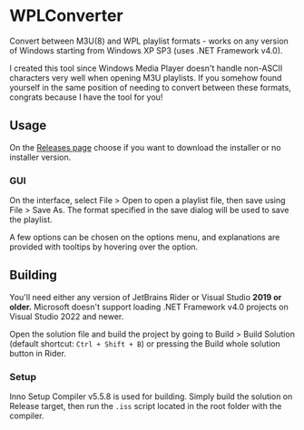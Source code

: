 # WPLConverter

Convert between M3U(8) and WPL playlist formats - works on any version of Windows starting from Windows XP SP3 (uses .NET Framework v4.0).

I created this tool since Windows Media Player doesn't handle non-ASCII characters very well when opening M3U playlists. If you somehow found yourself in the same position of needing to convert between these formats, congrats because I have the tool for you!

## Usage

On the [Releases page](https://github.com/androidWG/WPLConverter/releases/latest) choose if you want to download the installer or no installer version.


### GUI
On the interface, select File > Open to open a playlist file, then save using File > Save As. The format specified in the save dialog will be used to save the playlist.

A few options can be chosen on the options menu, and explanations are provided with tooltips by hovering over the option.

## Building

You'll need either any version of JetBrains Rider or Visual Studio **2019 or older.** Microsoft doesn't support loading .NET Framework v4.0 projects on Visual Studio 2022 and newer.

Open the solution file and build the project by going to Build > Build Solution (default shortcut: `Ctrl + Shift + B`) or pressing the Build whole solution button in Rider.

### Setup

Inno Setup Compiler v5.5.8 is used for building. Simply build the solution on Release target, then run the `.iss` script located in the root folder with the compiler.